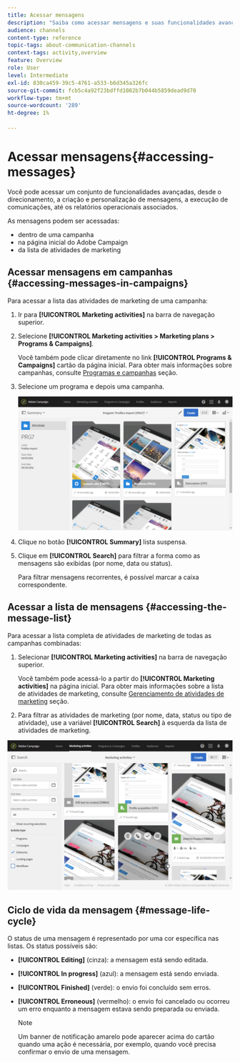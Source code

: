 ```yaml
---
title: Acessar mensagens
description: "Saiba como acessar mensagens e suas funcionalidades avançadas: criação, direcionamento, personalização, execução e relatórios."
audience: channels
content-type: reference
topic-tags: about-communication-channels
context-tags: activity,overview
feature: Overview
role: User
level: Intermediate
exl-id: 830ca459-39c5-4761-a533-b6d345a326fc
source-git-commit: fcb5c4a92f23bdffd1082b7b044b5859dead9d70
workflow-type: tm+mt
source-wordcount: '289'
ht-degree: 1%

---
```


# Acessar mensagens{#accessing-messages}

Você pode acessar um conjunto de funcionalidades avançadas, desde o direcionamento, a criação e personalização de mensagens, a execução de comunicações, até os relatórios operacionais associados.

As mensagens podem ser acessadas:

* dentro de uma campanha
* na página inicial do Adobe Campaign
* da lista de atividades de marketing

## Acessar mensagens em campanhas {#accessing-messages-in-campaigns}

Para acessar a lista das atividades de marketing de uma campanha:

1. Ir para **[!UICONTROL Marketing activities]** na barra de navegação superior.
1. Selecione **[!UICONTROL Marketing activities > Marketing plans > Programs & Campaigns]**.

   Você também pode clicar diretamente no link **[!UICONTROL Programs & Campaigns]** cartão da página inicial. Para obter mais informações sobre campanhas, consulte [Programas e campanhas](../../start/using/programs-and-campaigns.md) seção.

1. Selecione um programa e depois uma campanha.

   ![](assets/delivery_list_1.png)

1. Clique no botão **[!UICONTROL Summary]** lista suspensa.
1. Clique em **[!UICONTROL Search]** para filtrar a forma como as mensagens são exibidas (por nome, data ou status).

   Para filtrar mensagens recorrentes, é possível marcar a caixa correspondente.

## Acessar a lista de mensagens {#accessing-the-message-list}

Para acessar a lista completa de atividades de marketing de todas as campanhas combinadas:

1. Selecionar **[!UICONTROL Marketing activities]** na barra de navegação superior.

   Você também pode acessá-lo a partir do **[!UICONTROL Marketing activities]** na página inicial. Para obter mais informações sobre a lista de atividades de marketing, consulte [Gerenciamento de atividades de marketing](../../start/using/marketing-activities.md#creating-a-marketing-activity) seção.

1. Para filtrar as atividades de marketing (por nome, data, status ou tipo de atividade), use a variável **[!UICONTROL Search]** à esquerda da lista de atividades de marketing.

![](assets/delivery_list_2.png)

## Ciclo de vida da mensagem {#message-life-cycle}

O status de uma mensagem é representado por uma cor específica nas listas. Os status possíveis são:

* **[!UICONTROL Editing]** (cinza): a mensagem está sendo editada.
* **[!UICONTROL In progress]** (azul): a mensagem está sendo enviada.
* **[!UICONTROL Finished]** (verde): o envio foi concluído sem erros.
* **[!UICONTROL Erroneous]** (vermelho): o envio foi cancelado ou ocorreu um erro enquanto a mensagem estava sendo preparada ou enviada.

   >[!NOTE]
   >
   >Um banner de notificação amarelo pode aparecer acima do cartão quando uma ação é necessária, por exemplo, quando você precisa confirmar o envio de uma mensagem.
